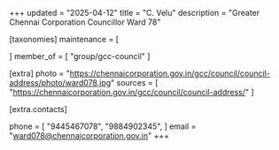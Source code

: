 +++
updated = "2025-04-12"
title = "C. Velu"
description = "Greater Chennai Corporation Councillor Ward 78"

[taxonomies]
maintenance = [

]
member_of = [
    "group/gcc-council"
]

[extra]
photo = "https://chennaicorporation.gov.in/gcc/council/council-address/photo/ward078.jpg"
sources = [
    "https://chennaicorporation.gov.in/gcc/council/council-address/"
]

[extra.contacts]

phone = [
    "9445467078",
    "9884902345",
    ]
email = "ward078@chennaicorporation.gov.in"
+++